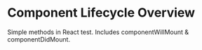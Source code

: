 # Component Lifecycle Overview
Simple methods in React test. Includes componentWillMount & componentDidMount.
